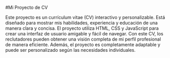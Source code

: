 #Mi Proyecto de CV

Este proyecto es un currículum vitae (CV) interactivo y personalizable. Está diseñado para mostrar mis habilidades, experiencia y educación de una manera clara y concisa. El proyecto utiliza HTML, CSS y JavaScript para crear una interfaz de usuario amigable y fácil de navegar. Con este CV, los reclutadores pueden obtener una visión completa de mi perfil profesional de manera eficiente. Además, el proyecto es completamente adaptable y puede ser personalizado según las necesidades individuales.
